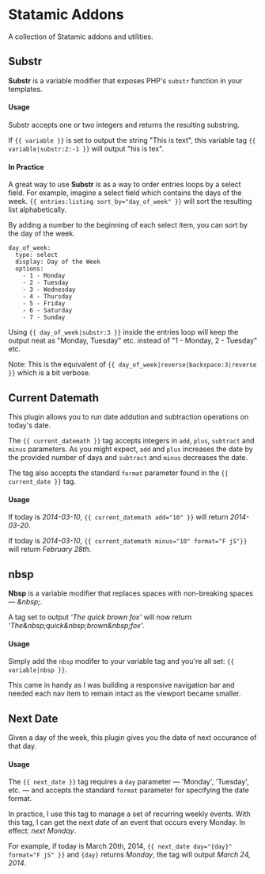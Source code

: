 Statamic Addons
===============

A collection of Statamic addons and utilities.


## Substr

**Substr** is a variable modifier that exposes PHP's `substr` function in your templates.

#### Usage

Substr accepts one or two integers and returns the resulting substring.

If `{{ variable }}` is set to output the string "This is text", this variable tag `{{ variable|substr:2:-1 }}` will output "his is tex".

#### In Practice

A great way to use **Substr** is as a way to order entries loops by a select field. For example, imagine a select field which contains the days of the week. `{{ entries:listing sort_by="day_of_week" }}` will sort the resulting list alphabetically. 

By adding a number to the beginning of each select item, you can sort by the day of the week.

```
day_of_week:
  type: select
  display: Day of the Week
  options:
    - 1 - Monday
    - 2 - Tuesday
    - 3 - Wednesday
    - 4 - Thursday
    - 5 - Friday
    - 6 - Saturday
    - 7 - Sunday
```

Using `{{ day_of_week|substr:3 }}` inside the entries loop will keep the output neat as "Monday, Tuesday" etc. instead of "1 - Monday, 2 - Tuesday" etc. 

Note: This is the equivalent of `{{ day_of_week|reverse|backspace:3|reverse }}` which is a bit verbose.


## Current Datemath

This plugin allows you to run date addution and subtraction operations on today's date. 

The `{{ current_datemath }}` tag accepts integers in `add`, `plus`, `subtract` and `minus` parameters. As you might expect, `add` and `plus` increases the date by the provided number of days and `subtract` and `minus` decreases the date.

The tag also accepts the standard `format` parameter found in the `{{ current_date }}` tag. 

#### Usage

If today is *2014-03-10*, `{{ current_datemath add="10" }}` will return *2014-03-20*.

If today is *2014-03-10*, `{{ current_datemath minus="10" format="F jS"}}` will return *February 28th*.


## nbsp

**Nbsp** is a variable modifier that replaces spaces with non-breaking spaces &mdash; *&amp;nbsp;*.

A tag set to output *'The quick brown fox'* will now return *'The&amp;nbsp;quick&amp;nbsp;brown&amp;nbsp;fox'*.

#### Usage

Simply add the `nbsp` modifer to your variable tag and you're all set: `{{ variable|nbsp }}`.

This came in handy as I was building a responsive navigation bar and needed each nav item to remain intact as the viewport became smaller.


## Next Date

Given a day of the week, this plugin gives you the date of next occurance of that day.

#### Usage

The `{{ next_date }}` tag requires a `day` parameter &mdash; 'Monday', 'Tuesday', etc. &mdash; and accepts the standard `format` parameter for specifying the date format.

In practice, I use this tag to manage a set of recurring weekly events. With this tag, I can get the next *date* of an event that occurs every Monday. In effect: *next Monday*.

For example, if today is March 20th, 2014, `{{ next_date day="{day}" format="F jS" }}` and `{day}` returns *Monday*, the tag will output *March 24, 2014*. 
